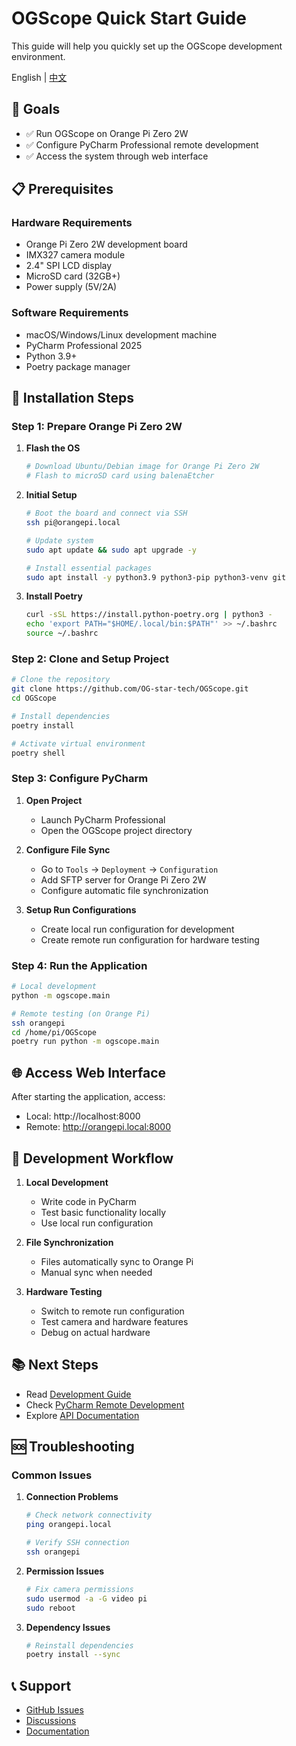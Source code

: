 # OGScope Quick Start Guide

This guide will help you quickly set up the OGScope development environment.

English | [中文](QUICK_START.md)

## 🎯 Goals

- ✅ Run OGScope on Orange Pi Zero 2W
- ✅ Configure PyCharm Professional remote development
- ✅ Access the system through web interface

## 📋 Prerequisites

### Hardware Requirements

- Orange Pi Zero 2W development board
- IMX327 camera module
- 2.4" SPI LCD display
- MicroSD card (32GB+)
- Power supply (5V/2A)

### Software Requirements

- macOS/Windows/Linux development machine
- PyCharm Professional 2025
- Python 3.9+
- Poetry package manager

## 🚀 Installation Steps

### Step 1: Prepare Orange Pi Zero 2W

1. **Flash the OS**
   ```bash
   # Download Ubuntu/Debian image for Orange Pi Zero 2W
   # Flash to microSD card using balenaEtcher
   ```

2. **Initial Setup**
   ```bash
   # Boot the board and connect via SSH
   ssh pi@orangepi.local
   
   # Update system
   sudo apt update && sudo apt upgrade -y
   
   # Install essential packages
   sudo apt install -y python3.9 python3-pip python3-venv git
   ```

3. **Install Poetry**
   ```bash
   curl -sSL https://install.python-poetry.org | python3 -
   echo 'export PATH="$HOME/.local/bin:$PATH"' >> ~/.bashrc
   source ~/.bashrc
   ```

### Step 2: Clone and Setup Project

```bash
# Clone the repository
git clone https://github.com/OG-star-tech/OGScope.git
cd OGScope

# Install dependencies
poetry install

# Activate virtual environment
poetry shell
```

### Step 3: Configure PyCharm

1. **Open Project**
   - Launch PyCharm Professional
   - Open the OGScope project directory

2. **Configure File Sync**
   - Go to `Tools` → `Deployment` → `Configuration`
   - Add SFTP server for Orange Pi Zero 2W
   - Configure automatic file synchronization

3. **Setup Run Configurations**
   - Create local run configuration for development
   - Create remote run configuration for hardware testing

### Step 4: Run the Application

```bash
# Local development
python -m ogscope.main

# Remote testing (on Orange Pi)
ssh orangepi
cd /home/pi/OGScope
poetry run python -m ogscope.main
```

## 🌐 Access Web Interface

After starting the application, access:
- Local: http://localhost:8000
- Remote: http://orangepi.local:8000

## 🔧 Development Workflow

1. **Local Development**
   - Write code in PyCharm
   - Test basic functionality locally
   - Use local run configuration

2. **File Synchronization**
   - Files automatically sync to Orange Pi
   - Manual sync when needed

3. **Hardware Testing**
   - Switch to remote run configuration
   - Test camera and hardware features
   - Debug on actual hardware

## 📚 Next Steps

- Read [Development Guide](development/README.md)
- Check [PyCharm Remote Development](development/pycharm-remote.md)
- Explore [API Documentation](API_ARCHITECTURE.md)

## 🆘 Troubleshooting

### Common Issues

1. **Connection Problems**
   ```bash
   # Check network connectivity
   ping orangepi.local
   
   # Verify SSH connection
   ssh orangepi
   ```

2. **Permission Issues**
   ```bash
   # Fix camera permissions
   sudo usermod -a -G video pi
   sudo reboot
   ```

3. **Dependency Issues**
   ```bash
   # Reinstall dependencies
   poetry install --sync
   ```

## 📞 Support

- [GitHub Issues](https://github.com/OG-star-tech/OGScope/issues)
- [Discussions](https://github.com/OG-star-tech/OGScope/discussions)
- [Documentation](README.md)
